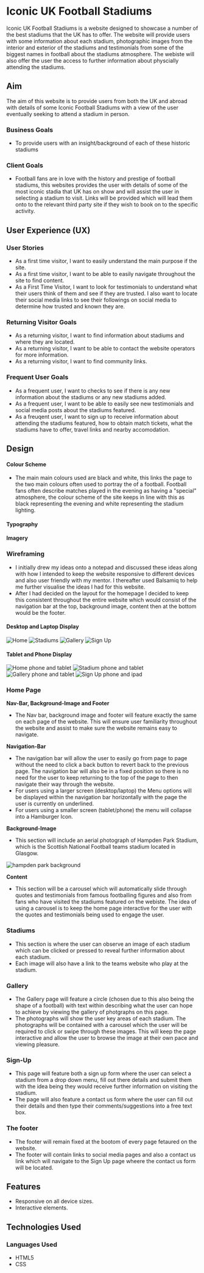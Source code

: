 # Iconic UK Football Stadiums

Iconic UK Football Stadiums is a website designed to showcase a number of the best stadiums that the UK has to offer. The website will provide users with some information about each stadium, photographic images from the interior and exterior of the stadiums and testimonials from some of the biggest names in football about the stadiums atmosphere. The webiste will also offer the user the access to further information about physcially attending the stadiums.

## Aim

The aim of this website is to provide users from both the UK and abroad with details of some Iconic Football Stadiums with a view of the user eventually seeking to attend a stadium in person.

### Business Goals

- To provide users with an insight/background of each of these historic stadiums 

### Client Goals

- Football fans are in love with the history and prestige of football stadiums, this websites provides the user with details of some of the most iconic stadia that UK has on show and will assist the user in selecting a stadium to visit. Links will be provided which will lead them onto to the relevant third party site if they wish to book on to the specific activity.

## User Experience (UX)

### User Stories

- As a first time visitor, I want to easily understand the main purpose if the site.
- As a first time visitor, I want to be able to easily navigate throughout the site to find content.
- As a First Time Visitor, I want to look for testimonials to understand what their users think of them and see if they are trusted. I also want to locate their social media links to see their followings on social media to determine how trusted and known they are.

### Returning Visitor Goals 

- As a returning visitor, I want to find information about stadiums and where they are located.
- As a returning visitor, I want to be able to contact the website operators for more information.
- As a returning visitor, I want to find community links.

### Frequent User Goals

- As a frequent user, I want to checks to see if there is any new information about the stadiums or any new stadiums added.
- As a frequent user, I want to be able to easily see new testimonials and social media posts about the stadiums featured.
- As a freuqent user, I want to sign up to receive information about attending the stadiums featured, how to obtain match tickets, what the stadiums have to offer, travel links and nearby accomodation.

## Design

#### Colour Scheme

- The main main colours used are black and white, this links the page to the two main colours often used to portray the of a football. Football fans often describe matches played in the evening as having a "special" atmosphere, the colour scheme of the site keeps in line with this as black representing the evening and white representing the stadium lighting.

#### Typography


#### Imagery


### Wireframing

- I initially drew my ideas onto a notepad and discussed these ideas along with how I intended to keep the website responsive to different devices and also user friendly with my mentor. I thereafter used Balsamiq to help me further visualise the ideas I had for this website.
- After I had decided on the layout for the homepage I decided to keep this consistent throughout the entire website which would consist of the navigation bar at the top, background image, content then at the bottom would be the footer.

#### Desktop and Laptop Display

![Home](https://github.com/Chris-Tollan/Iconic-UK-Football-Stadiums/assets/134441833/c25ab16b-3333-4d26-9fa7-3543d26b3d45)
![Stadiums](https://github.com/Chris-Tollan/Iconic-UK-Football-Stadiums/assets/134441833/19a4538f-cb41-4ff2-a64c-41cb8f51b608)
![Gallery](https://github.com/Chris-Tollan/Iconic-UK-Football-Stadiums/assets/134441833/441d4dc2-faaa-4d3a-8622-42de0caceace)
![Sign Up](https://github.com/Chris-Tollan/Iconic-UK-Football-Stadiums/assets/134441833/da1d6a78-1682-4e5b-9b27-7433f91c9d85)

#### Tablet and Phone Display

![Home phone and tablet](https://github.com/Chris-Tollan/Iconic-UK-Football-Stadiums/assets/134441833/04a30eeb-9551-4a7c-8826-0561b3ab73fe)
![Stadium phone and tablet](https://github.com/Chris-Tollan/Iconic-UK-Football-Stadiums/assets/134441833/ad3fb2f8-43ba-4f53-9cd2-10e3993c0043)
![Gallery phone and tablet](https://github.com/Chris-Tollan/Iconic-UK-Football-Stadiums/assets/134441833/73823d4d-b458-4c1b-bfa0-7bfc1b5864ab)
![Sign Up phone and ipad](https://github.com/Chris-Tollan/Iconic-UK-Football-Stadiums/assets/134441833/e0c9f2a2-e906-4af1-9b1a-567ef0d4316d)


### Home Page

**Nav-Bar, Background-Image and Footer**

- The Nav bar, background image and footer will feature exactly the same on each page of the website. This will ensure user familiarity throughout the website and assist to make sure the website remains easy to navigate.

**Navigation-Bar**

- The navigation bar will allow the user to easily go from page to page without the need to click a back button to revert back to the previous page. The navigation bar will also be in a fixed position so there is no need for the user to keep returning to the top of the page to then navigate their way through the website.
- For users using a larger screen (desktop/laptop) the Menu options will be displayed within the navigation bar horizontally with the page the user is currently on underlined.
- For users using a smaller screen (tablet/phone) the menu will collapse into a Hamburger Icon.

**Background-Image**

- This section will include an aerial photograph of Hampden Park Stadium, which is the Scottish National Football teams stadium located in Glasgow.

![hampden park background](https://github.com/Chris-Tollan/Iconic-UK-Football-Stadiums/assets/134441833/d7659695-88dd-42cc-9e18-9528632464f4)


**Content**

  - This section will be a carousel which will automatically slide through quotes and testimonials from famous footballing figures and also from fans who have visited the stadiums featured on the webiste. The idea of using a carousel is to keep the home page interactive for the user with the quotes and testimonials being used to engage the user.

### Stadiums

- This section is where the user can observe an image of each stadium which can be clicked or pressed to reveal further information about each stadium.
- Each image will also have a link to the teams website who play at the stadium.

### Gallery

- The Gallery page will feature a circle (chosen due to this also being the shape of a football) with text within describing what the user can hope to achieve by viewing the gallery of photgraphs on this page.
- The photographs will show the user key areas of each stadium. The photographs will be contained with a carousel which the user will be required to click or swipe through these images. This will keep the page interactive and allow the user to browse the image at their own pace and viewing pleasure.


### Sign-Up

- This page will feature both a sign up form where the user can select a stadium from a drop down menu, fill out there details and submit them with the idea being they would receive further information on visiting the stadium.
- The page will also feature a contact us form where the user can fill out their details and then type their comments/suggestions into a free text box.

### The footer

- The footer will remain fixed at the bootom of every page fetaured on the website.
- The footer will contain links to social media pages and also a contact us link which will navigate to the Sign Up page wheere the contact us form will be located.

## Features

- Responsive on all device sizes.
- Interactive elements.

## Technologies Used

### Languages Used

- HTML5
- CSS


